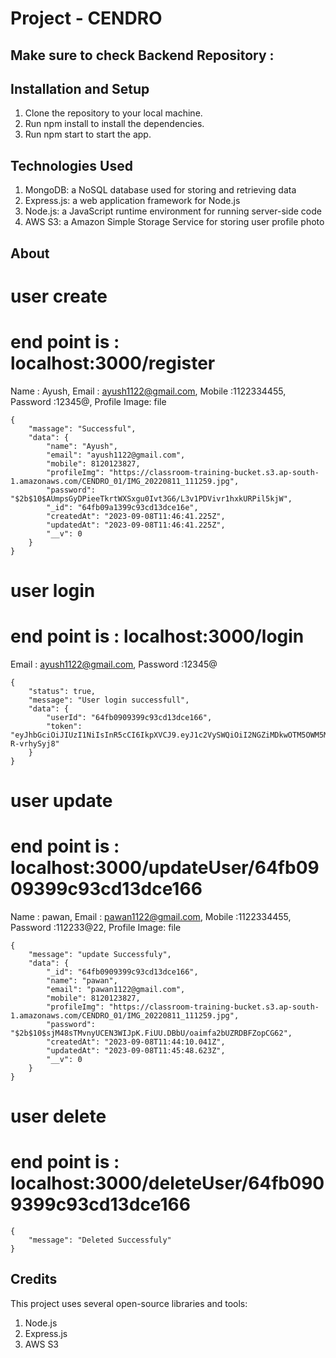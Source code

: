# Project - CENDRO 

## Make sure to check Backend Repository :  

## Installation and Setup
1. Clone the repository to your local machine.
2. Run npm install to install the dependencies.
3. Run npm start to start the app.


## Technologies Used
1. MongoDB: a NoSQL database used for storing and retrieving data
2. Express.js: a web application framework for Node.js
3. Node.js: a JavaScript runtime environment for running server-side code
4. AWS S3: a Amazon Simple Storage Service for storing user profile photo

## About

# user create 
# end point is : localhost:3000/register

Name : Ayush,
Email : ayush1122@gmail.com,
Mobile :1122334455,
Password :12345@,
Profile Image: file

```
{
    "massage": "Successful",
    "data": {
        "name": "Ayush",
        "email": "ayush1122@gmail.com",
        "mobile": 8120123827,
        "profileImg": "https://classroom-training-bucket.s3.ap-south-1.amazonaws.com/CENDRO_01/IMG_20220811_111259.jpg",
        "password": "$2b$10$AUmpsGyDPieeTkrtWXSxgu0Ivt3G6/L3v1PDVivr1hxkURPil5kjW",
        "_id": "64fb09a1399c93cd13dce16e",
        "createdAt": "2023-09-08T11:46:41.225Z",
        "updatedAt": "2023-09-08T11:46:41.225Z",
        "__v": 0
    }
}
```

# user login
# end point is : localhost:3000/login

Email : ayush1122@gmail.com,
Password :12345@

```
{
    "status": true,
    "message": "User login successfull",
    "data": {
        "userId": "64fb0909399c93cd13dce166",
        "token": "eyJhbGciOiJIUzI1NiIsInR5cCI6IkpXVCJ9.eyJ1c2VySWQiOiI2NGZiMDkwOTM5OWM5M2NkMTNkY2UxNjYiLCJpYXQiOjE2OTQxNzM0NTksImV4cCI6MTY5NDI1OTg1OX0.sS7oTC53NnYjmfkS_clQVXjuvfmwu_SH-R-vrhySyj8"
    }
}
```

# user update 
# end point is : localhost:3000/updateUser/64fb0909399c93cd13dce166

Name : pawan,
Email : pawan1122@gmail.com,
Mobile :1122334455,
Password :112233@22,
Profile Image: file

```
{
    "message": "update Successfuly",
    "data": {
        "_id": "64fb0909399c93cd13dce166",
        "name": "pawan",
        "email": "pawan1122@gmail.com",
        "mobile": 8120123827,
        "profileImg": "https://classroom-training-bucket.s3.ap-south-1.amazonaws.com/CENDRO_01/IMG_20220811_111259.jpg",
        "password": "$2b$10$sjM48sTMvnyUCEN3WIJpK.FiUU.DBbU/oaimfa2bUZRDBFZopCG62",
        "createdAt": "2023-09-08T11:44:10.041Z",
        "updatedAt": "2023-09-08T11:45:48.623Z",
        "__v": 0
    }
}
```


# user delete
# end point is : localhost:3000/deleteUser/64fb0909399c93cd13dce166


```
{
    "message": "Deleted Successfuly"
}
```



## Credits
This project uses several open-source libraries and tools:

1. Node.js
2. Express.js
3. AWS S3
